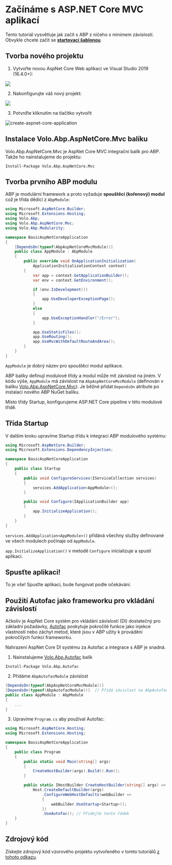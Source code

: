 ﻿# Začínáme s ASP.NET Core MVC aplikací

Tento tutoriál vysvětluje jak začít s ABP z ničeho s minimem závislostí. Obvykle chcete začít se **[startovací šablonou](https://abp.io/Templates)**.

## Tvorba nového projektu

1. Vytvořte novou AspNet Core Web aplikaci ve Visual Studio 2019 (16.4.0+):

![](images/create-new-aspnet-core-application-v2.png)

2. Nakonfigurujte váš nový projekt:

![](images/select-empty-web-application-v2.png)

3. Potvrďte kliknutím na tlačítko vytvořit

![create-aspnet-core-application](images/create-aspnet-core-application.png)

## Instalace Volo.Abp.AspNetCore.Mvc balíku

Volo.Abp.AspNetCore.Mvc je AspNet Core MVC integrační balík pro ABP. Takže ho nainstalujeme do projektu:

````
Install-Package Volo.Abp.AspNetCore.Mvc
````

## Tvorba prvního ABP modulu

ABP je modulární framework a proto vyžaduje **spouštěcí (kořenový) modul** což je třída dědící z ``AbpModule``:

````C#
using Microsoft.AspNetCore.Builder;
using Microsoft.Extensions.Hosting;
using Volo.Abp;
using Volo.Abp.AspNetCore.Mvc;
using Volo.Abp.Modularity;

namespace BasicAspNetCoreApplication
{
    [DependsOn(typeof(AbpAspNetCoreMvcModule))]
    public class AppModule : AbpModule
    {
        public override void OnApplicationInitialization(
            ApplicationInitializationContext context)
        {
            var app = context.GetApplicationBuilder();
            var env = context.GetEnvironment();

            if (env.IsDevelopment())
            {
                app.UseDeveloperExceptionPage();
            }
            else
            {
                app.UseExceptionHandler("/Error");
            }

            app.UseStaticFiles();
            app.UseRouting();
            app.UseMvcWithDefaultRouteAndArea();
        }
    }
}
````

``AppModule`` je dobrý název pro spouštěcí modul aplikace.

ABP balíky definují modulové třídy a modul může mít závislost na jiném. V kódu výše, ``AppModule`` má závislost na ``AbpAspNetCoreMvcModule`` (definován v balíku [Volo.Abp.AspNetCore.Mvc](https://www.nuget.org/packages/Volo.Abp.AspNetCore.Mvc)). Je běžné přidat ``DependsOn`` atribute po instalaci nového ABP NuGet balíku.

Místo třídy Startup, konfigurujeme ASP.NET Core pipeline v této modulové třídě.

## Třída Startup

V dalším kroku upravíme Startup třídu k integraci ABP modulového systému:

````C#
using Microsoft.AspNetCore.Builder;
using Microsoft.Extensions.DependencyInjection;

namespace BasicAspNetCoreApplication
{
    public class Startup
    {
        public void ConfigureServices(IServiceCollection services)
        {
            services.AddApplication<AppModule>();
        }

        public void Configure(IApplicationBuilder app)
        {
            app.InitializeApplication();
        }
    }
}
````

``services.AddApplication<AppModule>()`` přidává všechny služby definované ve všech modulech počínaje od ``AppModule``.

``app.InitializeApplication()`` v metodě ``Configure`` inicializuje a spustí aplikaci.

## Spusťte aplikaci!

To je vše! Spusťte aplikaci, bude fungovat podle očekávání.

## Použití Autofac jako frameworku pro vkládání závislostí

Ačkoliv je AspNet Core systém pro vkládání závíslostí (DI) dostatečný pro základní požadavky, [Autofac](https://autofac.org/) poskytuje pokročilé funkce jako injekce vlastností nebo záchyt metod, které jsou v ABP užity k provádění pokročilých funkcí frameworku.

Nahrazení AspNet Core DI systému za Autofac a integrace s ABP je snadná.

1. Nainstalujeme [Volo.Abp.Autofac](https://www.nuget.org/packages/Volo.Abp.Autofac) balík

````
Install-Package Volo.Abp.Autofac
````

2. Přidáme ``AbpAutofacModule`` závislost

````C#
[DependsOn(typeof(AbpAspNetCoreMvcModule))]
[DependsOn(typeof(AbpAutofacModule))]  // Přidá závislost na AbpAutofacModule
public class AppModule : AbpModule
{
    ...
}
````

3. Upravíme `Program.cs` aby používal Autofac:

````csharp
using Microsoft.AspNetCore.Hosting;
using Microsoft.Extensions.Hosting;

namespace BasicAspNetCoreApplication
{
    public class Program
    {
        public static void Main(string[] args)
        {
            CreateHostBuilder(args).Build().Run();
        }

        public static IHostBuilder CreateHostBuilder(string[] args) =>
            Host.CreateDefaultBuilder(args)
                .ConfigureWebHostDefaults(webBuilder =>
                {
                    webBuilder.UseStartup<Startup>();
                })
                .UseAutofac(); // Přidejte tento řádek
    }
}
````

## Zdrojový kód

Získejte zdrojový kód vzorového projektu vytvořeného v tomto tutoriálů [z tohoto odkazu](https://github.com/abpframework/abp-samples/tree/master/BasicAspNetCoreApplication).

